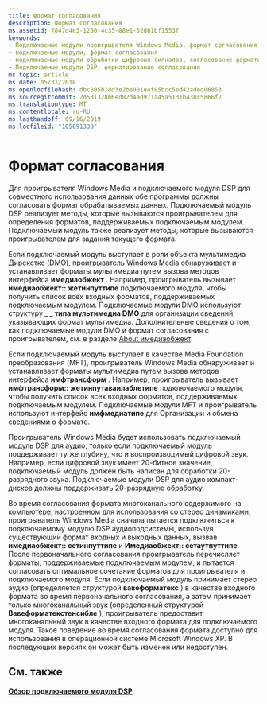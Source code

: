 ```yaml
---
title: Формат согласования
description: Формат согласования
ms.assetid: 7847d4e3-1250-4c35-88e1-52d61bf1553f
keywords:
- Подключаемые модули проигрывателя Windows Media, формат согласования
- подключаемые модули, формат согласования
- подключаемые модули обработки цифровых сигналов, согласование формата
- Подключаемые модули DSP, форматирование согласования
ms.topic: article
ms.date: 05/31/2018
ms.openlocfilehash: dbc805b18d3e2be081e4f85bcc5ed42aded06853
ms.sourcegitcommit: 2d531328b6ed82d4ad971a45a5131b430c5866f7
ms.translationtype: MT
ms.contentlocale: ru-RU
ms.lasthandoff: 09/16/2019
ms.locfileid: "105691330"
---
```

# <a name="format-negotiation"></a>Формат согласования

Для проигрывателя Windows Media и подключаемого модуля DSP для совместного использования данных обе программы должны согласовать формат обрабатываемых данных. Подключаемый модуль DSP реализует методы, которые вызываются проигрывателем для определения форматов, поддерживаемых подключаемым модулем. Подключаемый модуль также реализует методы, которые вызываются проигрывателем для задания текущего формата.

Если подключаемый модуль выступает в роли объекта мультимедиа Дирексткс (DMO), проигрыватель Windows Media обнаруживает и устанавливает форматы мультимедиа путем вызова методов интерфейса **имедиаобжект** . Например, проигрыватель вызывает **имедиаобжект:: жетинпуттипе** подключаемого модуля, чтобы получить список всех входных форматов, поддерживаемых подключаемым модулем. Подключаемые модули DMO используют структуру **\_ \_ типа мультимедиа DMO** для организации сведений, указывающих формат мультимедиа. Дополнительные сведения о том, как подключаемые модули DMO и формат согласования с проигрывателем, см. в разделе [About имедиаобжект](about-imediaobject.md).

Если подключаемый модуль выступает в качестве Media Foundation преобразования (MFT), проигрыватель Windows Media обнаруживает и устанавливает форматы мультимедиа путем вызова методов интерфейса **имфтрансформ** . Например, проигрыватель вызывает **имфтрансформ:: жетинпутаваилаблетипе** подключаемого модуля, чтобы получить список всех входных форматов, поддерживаемых подключаемым модулем. Подключаемые модули MFT и проигрыватель используют интерфейс **имфмедиатипе** для Организации и обмена сведениями о формате.

Проигрыватель Windows Media будет использовать подключаемый модуль DSP для аудио, только если подключаемый модуль поддерживает ту же глубину, что и воспроизводимый цифровой звук. Например, если цифровой звук имеет 20-битное значение, подключаемый модуль должен быть написан для обработки 20-разрядного звука. Подключаемые модули DSP для аудио компакт-дисков должны поддерживать 20-разрядную обработку.

Во время согласования формата многоканального содержимого на компьютере, настроенном для использования со стерео динамиками, проигрыватель Windows Media сначала пытается подключиться к подключаемому модулю DSP аудиоподсистемы, используя существующий формат входных и выходных данных, вызвав **имедиаобжект:: сетинпуттипе** и **Имедиаобжект:: сетаутпуттипе**. После первоначального согласования проигрыватель перечисляет форматы, поддерживаемые подключаемым модулем, и пытается согласовать оптимальное сочетание форматов для проигрывателя и подключаемого модуля. Если подключаемый модуль принимает стерео аудио (определяется структурой **вавеформатекс** ) в качестве входного формата во время первоначального согласования, а затем принимает только многоканальный звук (определенный структурой **Вавеформатекстенсибле** ), проигрыватель предоставит многоканальный звук в качестве входного формата для подключаемого модуля. Такое поведение во время согласования формата доступно для использования в операционной системе Microsoft Windows XP. В последующих версиях он может быть изменен или недоступен.

## <a name="related-topics"></a>См. также

<dl> <dt>

[**Обзор подключаемого модуля DSP**](dsp-plug-in-developer-overview.md)
</dt> </dl>

 

 




